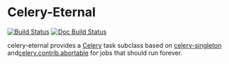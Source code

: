 # Celery-Eternal

[![Build Status](https://travis-ci.org/lpsinger/celery-eternal.svg?branch=master)](https://travis-ci.org/lpsinger/celery-eternal)
[![Doc Build Status](https://readthedocs.org/projects/celery-eternal/badge/?version=latest)](http://celery-eternal.readthedocs.io/en/latest/)

celery-eternal provides a [Celery](http://www.celeryproject.org) task subclass
based on [celery-singleton](https://github.com/steinitzu/celery-singleton) and[celery.contrib.abortable](http://docs.celeryproject.org/en/latest/reference/celery.contrib.abortable.html) for jobs that should run forever.

